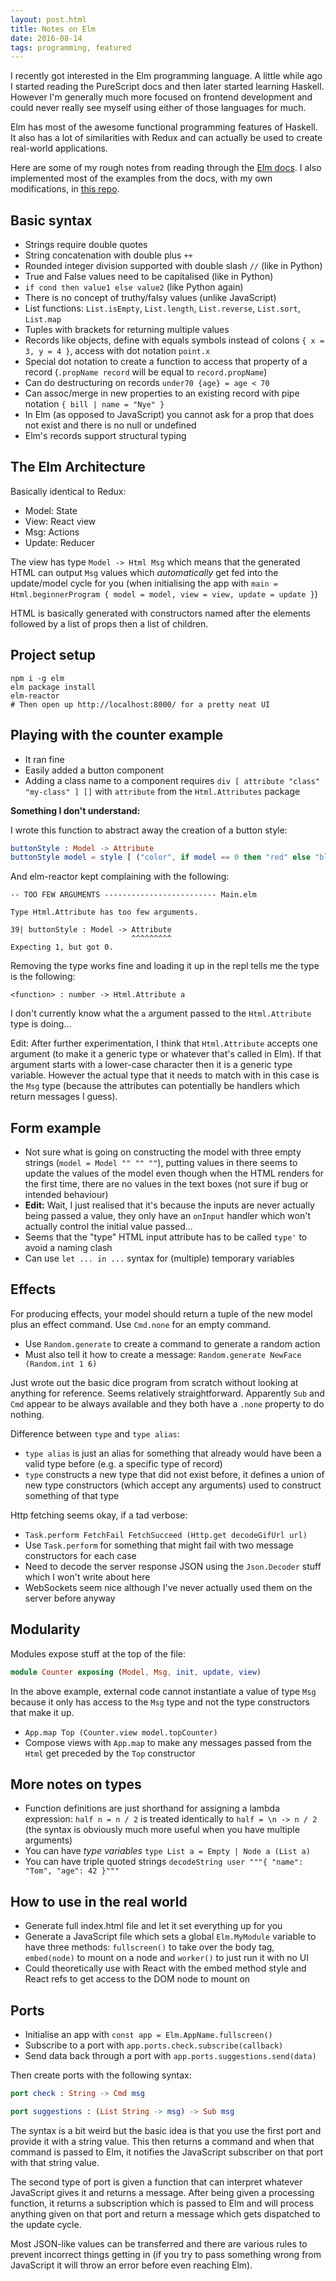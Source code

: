 ```yaml
---
layout: post.html
title: Notes on Elm
date: 2016-08-14
tags: programming, featured
---
```


I recently got interested in the Elm programming language. A little while ago I started reading the PureScript docs and then later started learning Haskell. However I'm generally much more focused on frontend development and could never really see myself using either of those languages for much.

Elm has most of the awesome functional programming features of Haskell. It also has a lot of similarities with Redux and can actually be used to create real-world applications. 

Here are some of my rough notes from reading through the [Elm docs](http://guide.elm-lang.org/). I also implemented most of the examples from the docs, with my own modifications, in [this repo](https://github.com/davidxmoody/elm-play).

<!--more-->

## Basic syntax

- Strings require double quotes
- String concatenation with double plus `++`
- Rounded integer division supported with double slash `//` (like in Python)
- True and False values need to be capitalised (like in Python)
- `if cond then value1 else value2` (like Python again)
- There is no concept of truthy/falsy values (unlike JavaScript)
- List functions: `List.isEmpty`, `List.length`, `List.reverse`, `List.sort`, `List.map`
- Tuples with brackets for returning multiple values
- Records like objects, define with equals symbols instead of colons `{ x = 3, y = 4 }`, access with dot notation `point.x`
- Special dot notation to create a function to access that property of a record (`.propName record` will be equal to `record.propName`)
- Can do destructuring on records `under70 {age} = age < 70`
- Can assoc/merge in new properties to an existing record with pipe notation `{ bill | name = "Nye" }`
- In Elm (as opposed to JavaScript) you cannot ask for a prop that does not exist and there is no null or undefined
- Elm's records support structural typing

## The Elm Architecture

Basically identical to Redux:

- Model: State
- View: React view
- Msg: Actions
- Update: Reducer

The view has type `Model -> Html Msg` which means that the generated HTML can output `Msg` values which *automatically* get fed into the update/model cycle for you (when initialising the app with `main = Html.beginnerProgram { model = model, view = view, update = update }`)

HTML is basically generated with constructors named after the elements followed by a list of props then a list of children.

## Project setup

```
npm i -g elm
elm package install
elm-reactor
# Then open up http://localhost:8000/ for a pretty neat UI
```

## Playing with the counter example

- It ran fine
- Easily added a button component
- Adding a class name to a component requires `div [ attribute "class" "my-class" ] []` with `attribute` from the `Html.Attributes` package

**Something I don't understand:** 

I wrote this function to abstract away the creation of a button style:

```elm
buttonStyle : Model -> Attribute
buttonStyle model = style [ ("color", if model == 0 then "red" else "black") ]
```

And elm-reactor kept complaining with the following:

```
-- TOO FEW ARGUMENTS ------------------------- Main.elm

Type Html.Attribute has too few arguments.

39| buttonStyle : Model -> Attribute
                           ^^^^^^^^^
Expecting 1, but got 0.
```

Removing the type works fine and loading it up in the repl tells me the type is the following:

```
<function> : number -> Html.Attribute a
```

I don't currently know what the `a` argument passed to the `Html.Attribute` type is doing...

Edit: After further experimentation, I think that `Html.Attribute` accepts one argument (to make it a generic type or whatever that's called in Elm). If that argument starts with a lower-case character then it is a generic type variable. However the actual type that it needs to match with in this case is the `Msg` type (because the attributes can potentially be handlers which return messages I guess).

## Form example

- Not sure what is going on constructing the model with three empty strings (`model = Model "" "" ""`), putting values in there seems to update the values of the model even though when the HTML renders for the first time, there are no values in the text boxes (not sure if bug or intended behaviour)
- **Edit:** Wait, I just realised that it's because the inputs are never actually being passed a value, they only have an `onInput` handler which won't actually control the initial value passed...
- Seems that the "type" HTML input attribute has to be called `type'` to avoid a naming clash
- Can use `let ... in ...` syntax for (multiple) temporary variables

## Effects

For producing effects, your model should return a tuple of the new model plus an effect command. Use `Cmd.none` for an empty command.

- Use `Random.generate` to create a command to generate a random action
- Must also tell it how to create a message: `Random.generate NewFace (Random.int 1 6)`

Just wrote out the basic dice program from scratch without looking at anything for reference. Seems relatively straightforward. Apparently `Sub` and `Cmd` appear to be always available and they both have a `.none` property to do nothing.

Difference between `type` and `type alias`:

- `type alias` is just an alias for something that already would have been a valid type before (e.g. a specific type of record)
- `type` constructs a new type that did not exist before, it defines a union of new type constructors (which accept any arguments) used to construct something of that type

Http fetching seems okay, if a tad verbose:

- `Task.perform FetchFail FetchSucceed (Http.get decodeGifUrl url)`
- Use `Task.perform` for something that might fail with two message constructors for each case
- Need to decode the server response JSON using the `Json.Decoder` stuff which I won't write about here
- WebSockets seem nice although I've never actually used them on the server before anyway

## Modularity

Modules expose stuff at the top of the file:

```elm
module Counter exposing (Model, Msg, init, update, view)
```

In the above example, external code cannot instantiate a value of type `Msg` because it only has access to the `Msg` type and not the type constructors that make it up.

- `App.map Top (Counter.view model.topCounter)`
- Compose views with `App.map` to make any messages passed from the `Html` get preceded by the `Top` constructor

## More notes on types

- Function definitions are just shorthand for assigning a lambda expression: `half n = n / 2` is treated identically to `half = \n -> n / 2` (the syntax is obviously much more useful when you have multiple arguments)
- You can have *type variables* `type List a = Empty | Node a (List a)`
- You can have triple quoted strings `decodeString user """{ "name": "Tom", "age": 42 }"""`

## How to use in the real world

- Generate full index.html file and let it set everything up for you
- Generate a JavaScript file which sets a global `Elm.MyModule` variable to have three methods: `fullscreen()` to take over the body tag, `embed(node)` to mount on a node and `worker()` to just run it with no UI
- Could theoretically use with React with the embed method style and React refs to get access to the DOM node to mount on

## Ports

- Initialise an app with `const app = Elm.AppName.fullscreen()`
- Subscribe to a port with `app.ports.check.subscribe(callback)`
- Send data back through a port with `app.ports.suggestions.send(data)`

Then create ports with the following syntax:

```elm
port check : String -> Cmd msg

port suggestions : (List String -> msg) -> Sub msg
```

The syntax is a bit weird but the basic idea is that you use the first port and provide it with a string value. This then returns a command and when that command is passed to Elm, it notifies the JavaScript subscriber on that port with that string value. 

The second type of port is given a function that can interpret whatever JavaScript gives it and returns a message. After being given a processing function, it returns a subscription which is passed to Elm and will process anything given on that port and return a message which gets dispatched to the update cycle.

Most JSON-like values can be transferred and there are various rules to prevent incorrect things getting in (if you try to pass something wrong from JavaScript it will throw an error before even reaching Elm).
